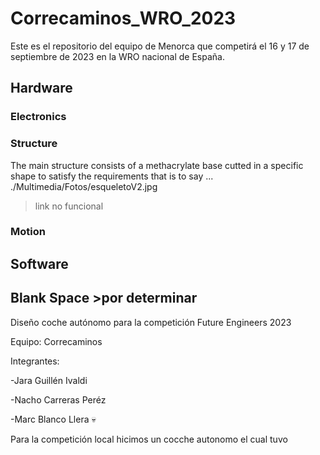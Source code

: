 # Correcaminos_WRO_2023
Este es el repositorio del equipo de Menorca que competirá el 16 y 17 de septiembre de 2023 en la WRO nacional de España.
  ## Hardware
      
  ### Electronics
  ### Structure
   The main structure consists of a methacrylate base cutted in a specific shape to satisfy the requirements that is to say  ... ./Multimedia/Fotos/esqueletoV2.jpg
 > link no funcional
   ### Motion
   
  
  ## Software
## Blank Space >por determinar
Diseño coche autónomo para la competición Future Engineers 2023

Equipo: Correcaminos

Integrantes:

-Jara Guillén Ivaldi

-Nacho Carreras Peréz

-Marc Blanco Llera 💀


Para la competición local hicimos un cocche autonomo el cual tuvo 

